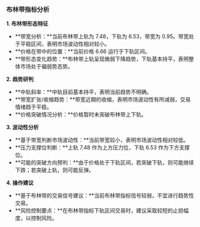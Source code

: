 ### 布林带指标分析

**1. 布林带形态特征**

* **带宽分析：**当前布林带上轨为 7.48，下轨为 6.53，带宽为 0.95。带宽处于平稳区间，表明市场波动性相对较小。
* **价格在带中的位置：**当前价格 6.66 运行于下轨区间。
* **带形态变化趋势：**布林带上轨呈现微弱下降趋势，下轨基本持平，表明整体市场处于偏弱势态势。

**2. 趋势研判**

* **中轨斜率：**中轨目前基本持平，表明当前趋势不明确。
* **带宽扩张/收缩趋势：**带宽近期的收缩，表明市场波动性有所减弱，交易情绪趋于平稳。
* **价格突破情况分析：**价格暂时未突破布林带上下轨。

**3. 波动性分析**

* **基于带宽判断市场波动性：**当前带宽较小，表明市场波动性相对较低。
* **压力支撑位判断：**上轨 7.48 作为上方压力位，下轨 6.53 作为下方支撑位。
* **可能的突破方向预判：**由于价格处于下轨区间，若突破下轨，则可能继续下跌；若突破上轨，则可能反弹。

**4. 操作建议**

* **基于布林带的交易信号建议：**当前布林带指标信号较弱，不宜进行趋势性交易。
* **风险控制要点：**在布林带指标下轨区间交易时，建议采取较短的止损幅度，以控制风险。